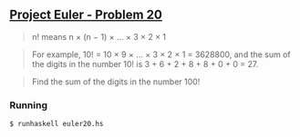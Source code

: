 ## [Project Euler - Problem 20](https://projecteuler.net/problem=20)

> n! means n × (n − 1) × ... × 3 × 2 × 1

> For example, 10! = 10 × 9 × ... × 3 × 2 × 1 = 3628800,
> and the sum of the digits in the number 10! is 3 + 6 + 2 + 8 + 8 + 0 + 0 = 27.

> Find the sum of the digits in the number 100!

### Running

```
$ runhaskell euler20.hs
```
